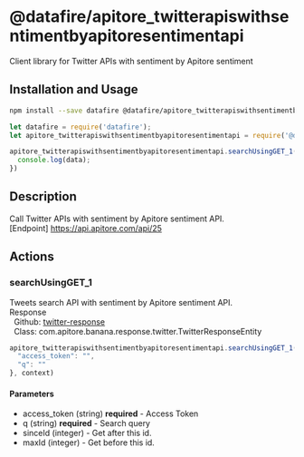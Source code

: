 # @datafire/apitore_twitterapiswithsentimentbyapitoresentimentapi

Client library for Twitter APIs with sentiment by Apitore sentiment

## Installation and Usage
```bash
npm install --save datafire @datafire/apitore_twitterapiswithsentimentbyapitoresentimentapi
```

```js
let datafire = require('datafire');
let apitore_twitterapiswithsentimentbyapitoresentimentapi = require('@datafire/apitore_twitterapiswithsentimentbyapitoresentimentapi').create();

apitore_twitterapiswithsentimentbyapitoresentimentapi.searchUsingGET_1({}).then(data => {
  console.log(data);
})
```

## Description
Call Twitter APIs with sentiment by Apitore sentiment API.<BR />[Endpoint] https://api.apitore.com/api/25

## Actions
### searchUsingGET_1
Tweets search API with sentiment by Apitore sentiment API.<BR />Response<BR />&nbsp; Github: <a href="https://github.com/keigohtr/apitore-response-parent/tree/master/twitter-response">twitter-response</a><BR />&nbsp; Class: com.apitore.banana.response.twitter.TwitterResponseEntity<BR />


```js
apitore_twitterapiswithsentimentbyapitoresentimentapi.searchUsingGET_1({
  "access_token": "",
  "q": ""
}, context)
```

#### Parameters
* access_token (string) **required** - Access Token
* q (string) **required** - Search query
* sinceId (integer) - Get after this id.
* maxId (integer) - Get before this id.

